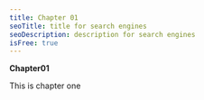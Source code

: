 ```yaml
---
title: Chapter 01
seoTitle: title for search engines
seoDescription: description for search engines
isFree: true
---
```


**Chapter01**

This is chapter one 
